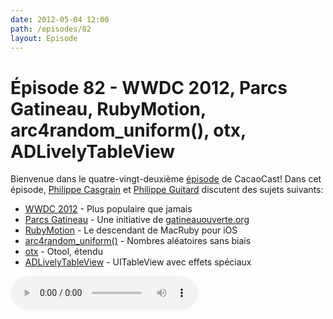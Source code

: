 ```yaml
---
date: 2012-05-04 12:00
path: /episodes/82
layout: Episode
---
```

# Épisode 82 - WWDC 2012, Parcs Gatineau, RubyMotion, arc4random_uniform(), otx, ADLivelyTableView
<p>Bienvenue dans le quatre-vingt-deuxième <a href="https://archive.org/download/cacaocast/cacaocast_82.mp3" title="CocoaCast Cacao Episode 82">épisode</a> de CacaoCast! Dans cet épisode, <a href="http://www.twitter.com/philippec" title="Philippe Casgrain sur Twitter">Philippe Casgrain</a> et <a href="http://www.twitter.com/philippeguitard" title="Philippe Guitard sur Twitter">Philippe Guitard</a> discutent des sujets suivants:</p>
<ul><li><a href="https://developer.apple.com/wwdc/" title="WWDC 2012">WWDC 2012</a> - Plus populaire que jamais</li>
<li><a href="http://apps.casgrain.com/ParcsGat/" title="Parcs Gatineau">Parcs Gatineau</a> - Une initiative de <a href="http://parcs.gatineauouverte.org/" title="gatineauouverte.org">gatineauouverte.org</a></li>
<li><a href="http://www.rubymotion.com/" title="RubyMotion">RubyMotion</a> - Le descendant de MacRuby pour iOS</li>
<li><a href="http://www.opensource.apple.com/source/OpenSSH/OpenSSH-166/openssh/openbsd-compat/bsd-arc4random.c" title="arc4random_uniform()">arc4random_uniform()</a> - Nombres aléatoires sans biais</li>
<li><a href="http://otx.osxninja.com/otwtf.html" title="otx">otx</a> - Otool, étendu</li>
<li><a href="https://github.com/applidium/ADLivelyTableView" title="ADLivelyTableView">ADLivelyTableView</a> - UITableView avec effets spéciaux</li>
</ul>
<p><audio controls><source src="https://archive.org/download/cacaocast/cacaocast_82.mp3" type="audio/mpeg"><source src="https://archive.org/download/cacaocast/cacaocast_82.mp3" type="audio/mp4">Votre navigateur ne supporte pas l'élément audio / Your browser does not support the audio element.</audio></p>

